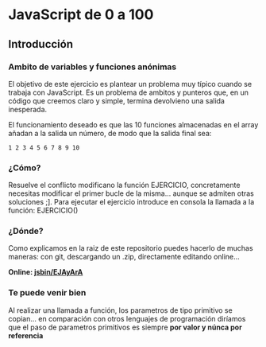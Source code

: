 JavaScript de 0 a 100
=====================

Introducción
------------

### Ambito de variables y funciones anónimas

El objetivo de este ejercicio es plantear un problema muy típico cuando se trabaja con JavaScript. Es un problema de ambitos y punteros que, en un código que creemos claro y simple, termina devolvieno una salida inesperada.

El funcionamiento deseado es que las 10 funciones almacenadas en el array añadan a la salida un número, de modo que la salida final sea:

    1 2 3 4 5 6 7 8 9 10

### ¿Cómo?

Resuelve el conflicto modificano la función EJERCICIO, concretamente necesitas modificar el primer bucle de la misma... aunque se admiten otras soluciones ;]. Para ejecutar el ejercicio introduce en consola la llamada a la función: EJERCICIO()

### ¿Dónde?

Como explicamos en la raiz de este repositorio puedes hacerlo de muchas maneras: con git, descargando un .zip, directamente editando online...

**Online: [jsbin/EJAyArA](http://jsbin.com/EJAyArA/1/edit?html,js,output,console "1-intro/scope - jsbin")**

### Te puede venir bien

Al realizar una llamada a función, los parametros de tipo primitivo se copian... en comparación con otros lenguajes de programación diríamos que el paso de parametros primitivos es siempre **por valor y núnca por referencia**
